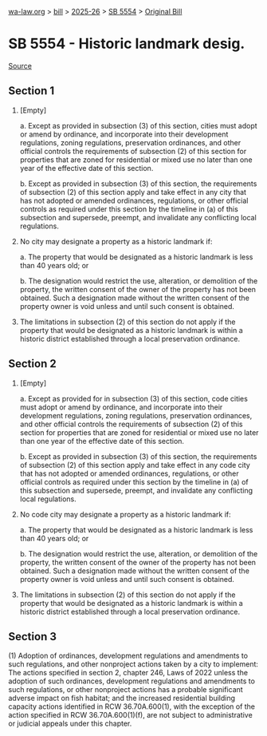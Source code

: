 [wa-law.org](/) > [bill](/bill/) > [2025-26](/bill/2025-26/) > [SB 5554](/bill/2025-26/sb/5554/) > [Original Bill](/bill/2025-26/sb/5554/1/)

# SB 5554 - Historic landmark desig.

[Source](http://lawfilesext.leg.wa.gov/biennium/2025-26/Pdf/Bills/Senate%20Bills/5554.pdf)

## Section 1
1. [Empty]

    a. Except as provided in subsection (3) of this section, cities must adopt or amend by ordinance, and incorporate into their development regulations, zoning regulations, preservation ordinances, and other official controls the requirements of subsection (2) of this section for properties that are zoned for residential or mixed use no later than one year of the effective date of this section.

    b. Except as provided in subsection (3) of this section, the requirements of subsection (2) of this section apply and take effect in any city that has not adopted or amended ordinances, regulations, or other official controls as required under this section by the timeline in (a) of this subsection and supersede, preempt, and invalidate any conflicting local regulations.

2. No city may designate a property as a historic landmark if:

    a. The property that would be designated as a historic landmark is less than 40 years old; or

    b. The designation would restrict the use, alteration, or demolition of the property, the written consent of the owner of the property has not been obtained. Such a designation made without the written consent of the property owner is void unless and until such consent is obtained.

3. The limitations in subsection (2) of this section do not apply if the property that would be designated as a historic landmark is within a historic district established through a local preservation ordinance.

## Section 2
1. [Empty]

    a. Except as provided for in subsection (3) of this section, code cities must adopt or amend by ordinance, and incorporate into their development regulations, zoning regulations, preservation ordinances, and other official controls the requirements of subsection (2) of this section for properties that are zoned for residential or mixed use no later than one year of the effective date of this section.

    b. Except as provided in subsection (3) of this section, the requirements of subsection (2) of this section apply and take effect in any code city that has not adopted or amended ordinances, regulations, or other official controls as required under this section by the timeline in (a) of this subsection and supersede, preempt, and invalidate any conflicting local regulations.

2. No code city may designate a property as a historic landmark if:

    a. The property that would be designated as a historic landmark is less than 40 years old; or

    b. The designation would restrict the use, alteration, or demolition of the property, the written consent of the owner of the property has not been obtained. Such a designation made without the written consent of the property owner is void unless and until such consent is obtained.

3. The limitations in subsection (2) of this section do not apply if the property that would be designated as a historic landmark is within a historic district established through a local preservation ordinance.

## Section 3
(1) Adoption of ordinances, development regulations and amendments to such regulations, and other nonproject actions taken by a city to implement: The actions specified in section 2, chapter 246, Laws of 2022 unless the adoption of such ordinances, development regulations and amendments to such regulations, or other nonproject actions has a probable significant adverse impact on fish habitat; and the increased residential building capacity actions identified in RCW 36.70A.600(1), with the exception of the action specified in RCW 36.70A.600(1)(f), are not subject to administrative or judicial appeals under this chapter.
